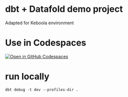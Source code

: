 # dbt + Datafold demo project
Adapted for Keboola environment

# Use in Codespaces
[![Open in GitHub Codespaces](https://github.com/codespaces/badge.svg)](https://vfisa-jubilant-parakeet-7rpr5vv7qv2rwxp.github.dev)

# run locally
`dbt debug -t dev --profiles-dir .`



